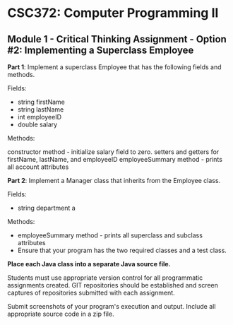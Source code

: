 # CSC372: Computer Programming II
## Module 1 - Critical Thinking Assignment - Option #2:  Implementing a Superclass Employee

**Part 1**: Implement a superclass Employee that has the following fields and methods.

Fields:

- string firstName
- string lastName
- int employeeID
- double salary

Methods:  

constructor method -   initialize salary field to zero.
setters and getters for firstName, lastName, and employeeID
employeeSummary method - prints all account attributes

**Part 2**: Implement a Manager class that inherits from the Employee class. 

Fields:

- string department a

Methods:

- employeeSummary method - prints all superclass and subclass attributes
- Ensure that your program has the two required classes and a test class.

**Place each Java class into a separate Java source file.**

Students must use appropriate version control for all programmatic assignments created. GIT repositories should be established and screen captures of repositories submitted with each assignment.

Submit screenshots of your program's execution and output. Include all appropriate source code in a zip file.